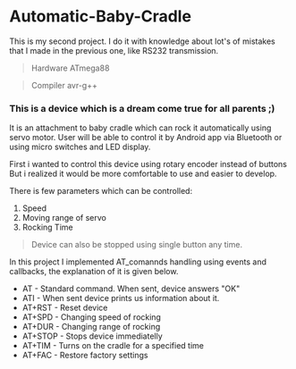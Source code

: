 # Automatic-Baby-Cradle

This is my second project. I do it with knowledge about lot's of mistakes that I made in the previous one, like RS232 transmission.
> Hardware ATmega88

> Compiler avr-g++


### This is a device which is a dream come true for all parents ;) 

It is an attachment to baby cradle which can rock it automatically using servo motor. User will be able to control it by Android app via Bluetooth or using micro switches and LED display.

First i wanted to control this device using rotary encoder instead of buttons
But i realized it would be more comfortable to use and easier to develop.

There is few parameters which can be controlled:
 1. Speed
 2. Moving range of servo
 3. Rocking Time
 
 > Device can also be stopped using single button any time.



In this project I implemented AT_comannds handling using events and callbacks, the explanation of it is given below.

* AT - Standard command. When sent, device answers "OK"
* ATI - When sent device prints us information about it.
* AT+RST - Reset device
* AT+SPD - Changing speed of rocking
* AT+DUR - Changing range of rocking 
* AT+STOP - Stops device immediatelly 
* AT+TIM - Turns on the cradle for a specified time
* AT+FAC - Restore factory settings




